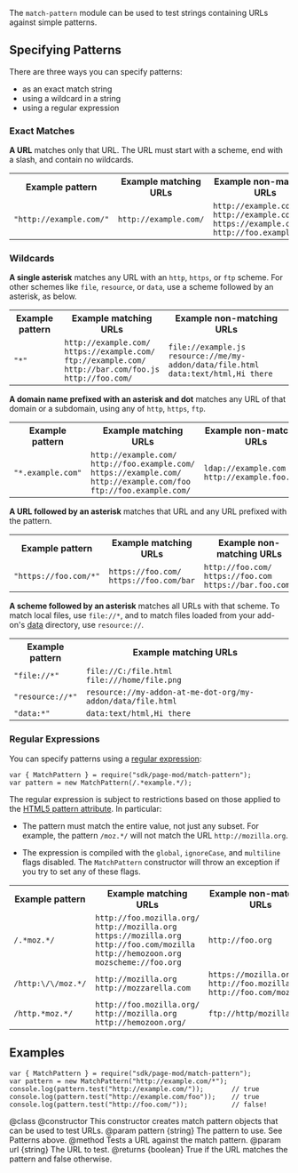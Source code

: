 <!-- This Source Code Form is subject to the terms of the Mozilla Public
   - License, v. 2.0. If a copy of the MPL was not distributed with this
   - file, You can obtain one at http://mozilla.org/MPL/2.0/. -->

The `match-pattern` module can be used to test strings containing URLs
against simple patterns.

## Specifying Patterns ##

There are three ways you can specify patterns:

* as an exact match string
* using a wildcard in a string
* using a regular expression

### Exact Matches ###

**A URL** matches only that URL. The URL must start with a scheme, end with a
slash, and contain no wildcards.

<table>

  <colgroup>
    <col width="20%">
    <col width="25%">
    <col width="55%">
  </colgroup>

  <tr>
    <th>Example pattern</th>
    <th>Example matching URLs</th>
    <th>Example non-matching URLs</th>
  </tr>

  <tr>
    <td><code>"http://example.com/"</code></td>
    <td><code>http://example.com/</code></td>
    <td><code>http://example.com</code><br>
        <code>http://example.com/foo</code><br>
        <code>https://example.com/</code><br>
        <code>http://foo.example.com/</code></td>
  </tr>

</table>

### Wildcards ###

**A single asterisk** matches any URL with an `http`, `https`, or `ftp`
scheme. For other schemes like `file`, `resource`, or `data`, use a scheme
followed by an asterisk, as below.

<table>

  <colgroup>
    <col width="20%">
    <col width="25%">
    <col width="55%">
  </colgroup>

  <tr>
    <th>Example pattern</th>
    <th>Example matching URLs</th>
    <th>Example non-matching URLs</th>
  </tr>

  <tr>
    <td><code>"*"</code></td>
    <td><code>http://example.com/</code><br>
        <code>https://example.com/</code><br>
        <code>ftp://example.com/</code><br>
        <code>http://bar.com/foo.js</code><br>
        <code>http://foo.com/</code></td>
    <td><code>file://example.js</code><br>
        <code>resource://me/my-addon/data/file.html</code><br>
        <code>data:text/html,Hi there</code></td>
  </tr>

</table>

**A domain name prefixed with an asterisk and dot** matches any URL of that
domain or a subdomain, using any of `http`, `https`, `ftp`.

<table>

  <colgroup>
    <col width="20%">
    <col width="25%">
    <col width="55%">
  </colgroup>

  <tr>
    <th>Example pattern</th>
    <th>Example matching URLs</th>
    <th>Example non-matching URLs</th>
  </tr>

  <tr>
    <td><code>"*.example.com"</code></td>
    <td><code>http://example.com/</code><br>
        <code>http://foo.example.com/</code><br>
        <code>https://example.com/</code><br>
        <code>http://example.com/foo</code><br>
        <code>ftp://foo.example.com/</code></td>
    <td><code>ldap://example.com</code><br>
        <code>http://example.foo.com/</code></td>
  </tr>

</table>

**A URL followed by an asterisk** matches that URL and any URL prefixed with
the pattern.

<table>

  <colgroup>
    <col width="20%">
    <col width="25%">
    <col width="55%">
  </colgroup>

  <tr>
    <th>Example pattern</th>
    <th>Example matching URLs</th>
    <th>Example non-matching URLs</th>
  </tr>

  <tr>
    <td><code>"https://foo.com/*"</code></td>
    <td><code>https://foo.com/</code><br>
        <code>https://foo.com/bar</code></td>
    <td><code>http://foo.com/</code><br>
        <code>https://foo.com</code><br>
        <code>https://bar.foo.com/</code></td>
  </tr>

</table>

**A scheme followed by an asterisk** matches all URLs with that scheme. To
match local files, use `file://*`, and to match files loaded from your
add-on's [data](modules/sdk/self.html#data) directory, use `resource://`.

<table>

  <colgroup>
    <col width="20%">
    <col width="80%">
  </colgroup>

  <tr>
    <th>Example pattern</th>
    <th>Example matching URLs</th>
  </tr>

  <tr>
    <td><code>"file://*"</code></td>
    <td><code>file://C:/file.html</code><br>
        <code>file:///home/file.png</code></td>
  </tr>

  <tr>
    <td><code>"resource://*"</code></td>
    <td><code>resource://my-addon-at-me-dot-org/my-addon/data/file.html</code></td>
  </tr>

  <tr>
    <td><code>"data:*"</code></td>
    <td><code>data:text/html,Hi there</code></td>
  </tr>

</table>

### Regular Expressions ###

You can specify patterns using a
[regular expression](https://developer.mozilla.org/en/JavaScript/Guide/Regular_Expressions):

    var { MatchPattern } = require("sdk/page-mod/match-pattern");
    var pattern = new MatchPattern(/.*example.*/);

The regular expression is subject to restrictions based on those applied to the
[HTML5 pattern attribute](http://dev.w3.org/html5/spec/common-input-element-attributes.html#attr-input-pattern). In particular:

* The pattern must match the entire value, not just any subset. For example, the
pattern `/moz.*/` will not match the URL `http://mozilla.org`.

* The expression is compiled with the `global`, `ignoreCase`, and `multiline` flags
  disabled. The `MatchPattern` constructor will throw an exception
  if you try to set any of these flags.

<table>

  <colgroup>
    <col width="30%">
    <col width="35%">
    <col width="35%">
  </colgroup>

  <tr>
    <th>Example pattern</th>
    <th>Example matching URLs</th>
    <th>Example non-matching URLs</th>
  </tr>

  <tr>
    <td><code>/.*moz.*/</code></td>
    <td><code>http://foo.mozilla.org/</code><br>
        <code>http://mozilla.org</code><br>
        <code>https://mozilla.org</code><br>
        <code>http://foo.com/mozilla</code><br>
        <code>http://hemozoon.org</code><br>
        <code>mozscheme://foo.org</code><br></td>
    <td><code>http://foo.org</code><br>
  </tr>

  <tr>
    <td><code>/http:\/\/moz.*/</code></td>
    <td><code>http://mozilla.org</code><br>
        <code>http://mozzarella.com</code></td>
    <td><code>https://mozilla.org</code><br>
        <code>http://foo.mozilla.org/</code><br>
        <code>http://foo.com/moz</code></td>
  </tr>

  <tr>
    <td><code>/http.*moz.*/</code><br></td>
    <td><code>http://foo.mozilla.org/</code><br>
        <code>http://mozilla.org</code><br>
        <code>http://hemozoon.org/</code></td>
        <td><code>ftp://http/mozilla.org</code></td>
  </tr>

</table>

## Examples ##

    var { MatchPattern } = require("sdk/page-mod/match-pattern");
    var pattern = new MatchPattern("http://example.com/*");
    console.log(pattern.test("http://example.com/"));       // true
    console.log(pattern.test("http://example.com/foo"));    // true
    console.log(pattern.test("http://foo.com/"));           // false!

<api name="MatchPattern">
@class
<api name="MatchPattern">
@constructor
  This constructor creates match pattern objects that can be used to test URLs.
@param pattern {string}
  The pattern to use.  See Patterns above.
</api>

<api name="test">
@method
  Tests a URL against the match pattern.
@param url {string}
  The URL to test.
@returns {boolean}
  True if the URL matches the pattern and false otherwise.
</api>
</api>
